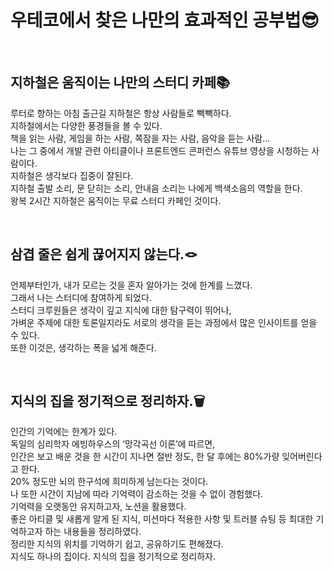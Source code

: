 # 우테코에서 찾은 나만의 효과적인 공부법😎

<br>

## 지하철은 움직이는 나만의 스터디 카페📚

루터로 향하는 아침 출근길 지하철은 항상 사람들로 빽빽하다.<br>
지하철에서는 다양한 풍경들을 볼 수 있다.<br>
책을 읽는 사람, 게임을 하는 사람, 쪽잠을 자는 사람, 음악을 듣는 사람...<br>
나는 그 중에서 개발 관련 아티클이나 프론트엔드 콘퍼런스 유튜브 영상을 시청하는 사람이다.<br>
지하철은 생각보다 집중이 잘된다.<br>
지하철 출발 소리, 문 닫히는 소리, 안내음 소리는 나에게 백색소음의 역할을 한다.<br>
왕복 2시간 지하철은 움직이는 무료 스터디 카페인 것이다.<br>

<br>

## 삼겹 줄은 쉽게 끊어지지 않는다.🪢

언제부터인가, 내가 모르는 것을 혼자 알아가는 것에 한계를 느꼈다.<br>
그래서 나는 스터디에 참여하게 되었다.<br>
스터디 크루원들은 생각이 깊고 지식에 대한 탐구력이 뛰어나,<br>
가벼운 주제에 대한 토론일지라도 서로의 생각을 듣는 과정에서 많은 인사이트를 얻을 수 있다.<br>
또한 이것은, 생각하는 폭을 넓게 해준다.<br>

<br>

## 지식의 집을 정기적으로 정리하자.🗑

인간의 기억에는 한계가 있다.<br>
독일의 심리학자 에빙하우스의 ‘망각곡선 이론’에 따르면,<br>
인간은 보고 배운 것을 한 시간이 지나면 절반 정도, 한 달 후에는 80%가량 잊어버린다고 한다.<br>
20% 정도만 뇌의 한구석에 희미하게 남는다는 것이다.<br>
나 또한 시간이 지남에 따라 기억력이 감소하는 것을 수 없이 경험했다.<br>
기억력을 오랫동안 유지하고자, 노션을 활용했다.<br>
좋은 아티클 및 새롭게 알게 된 지식, 미션마다 적용한 사항 및 트러블 슈팅 등 최대한 기억하고자 하는 내용들을 정리하였다.<br>
정리한 지식의 위치를 기억하기 쉽고, 공유하기도 편해졌다.<br>
지식도 하나의 집이다. 지식의 집을 정기적으로 정리하자.<br>
